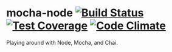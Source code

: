 # mocha-node [![Build Status](https://travis-ci.org/katyjustiss/mocha-node.svg?branch=master)](https://travis-ci.org/katyjustiss/mocha-node) [![Test Coverage](https://codeclimate.com/github/katyjustiss/mocha-node/badges/coverage.svg)](https://codeclimate.com/github/katyjustiss/mocha-node/coverage) [![Code Climate](https://codeclimate.com/github/katyjustiss/mocha-node/badges/gpa.svg)](https://codeclimate.com/github/katyjustiss/mocha-node)

Playing around with Node, Mocha, and Chai.
